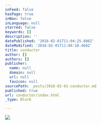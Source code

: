 ```yaml
---
inFeed: false
hasPage: true
inNav: false
inLanguage: null
starred: false
keywords: []
description: ''
datePublished: '2016-02-01T11:04:25.886Z'
dateModified: '2016-02-01T11:04:10.468Z'
title: conductor
author: []
authors: []
publisher:
  name: null
  domain: null
  url: null
  favicon: null
sourcePath: _posts/2016-02-01-conductor.md
published: true
url: conductor/index.html
_type: Blurb

---
```

![](https://the-grid-user-content.s3-us-west-2.amazonaws.com/5b5432f0-8d05-40ab-8645-873edf32e722.jpg)